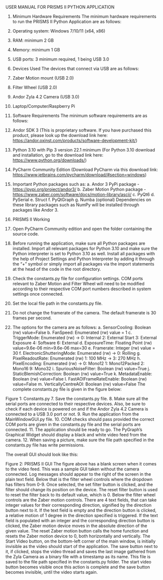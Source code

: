 USER MANUAL FOR PRISMS II PYTHON APPLICATION

1. Minimum Hardware Requirements
The minimum hardware requirements to run the PRISMS II Python Application are as follows:
1.	Operating system: Windows 7/10/11 (x64, x86)
2.	RAM: minimum 2 GB
3.	Memory: minimum 1 GB
4.	USB ports: 3 minimum required, 1 being USB 3.0

2. Devices Used
The devices that connect via USB are as follows: 
1.	Zaber Motion mount (USB 2.0)
2.	Filter Wheel (USB 2.0)
3.	Andor Zyla 4.2 Camera (USB 3.0)
4.	Laptop/Computer/Raspberry Pi

3. Software Requirements
The minimum software requirements are as follows: 
1.	Andor SDK 3 (This is proprietary software. If you have purchased this product, please look up the download link here: https://andor.oxinst.com/products/software-development-kit/)
2.	Python 3.10 with Pip 3 version 22.1 minimum (For Python 3.10 download and installation, go to the download link here: https://www.python.org/downloads/)
3.	PyCharm Community Edition (Download PyCharm via this download link: https://www.jetbrains.com/pycharm/download/#section=windows)
4.	Important Python packages such as: 
a.	Andor 3 PyPi package - https://pypi.org/project/andor3/
b.	Zaber Motion Python package - https://www.zaber.com/software/docs/motion-library/ascii/
c.	PyQt6
d.	PySerial
e.	Struct
f.	PyQtGraph
g.	Numba (optional)
Dependencies on these library packages such as NumPy will be installed through packages like Andor 3. 

4. PRISMS II Working
1.	Open PyCharm Community edition and open the folder containing the source code.
2.	Before running the application, make sure all Python packages are installed. Import all relevant packages for Python 3.10 and make sure the Python interpreter is set to Python 3.10 as well. Install all packages with the help of Project Settings and Python Interpreter by adding it through the “+” symbol or simply import all packages via the import statements at the head of the code in the root directory.
3.	Check the constants.py file for configuration settings. COM ports relevant to Zaber Motion and Filter Wheel will need to be modified according to their respective COM port numbers described in system settings once connected. 
4.	Set the local file path in the constants.py file. 
5.	Do not change the framerate of the camera. The default framerate is 30 frames per second. 
6.	The options for the camera are as follows: 
a.	SensorCooling: Boolean (rw)
value=False
b.	FanSpeed: Enumerated (rw)
value = 1
c.	TriggerMode: Enumerated (rw)
-> 0: Internal
     2: External Start
     3: External Exposure
     4: Software
     6: External
d.	ExposureTime: Floating Point (rw)
value=9.6e-06 min=9.6e-06 max=30
e.	Framerate: Integer (rw)
value = 30
f.	ElectronicShutteringMode: Enumerated (rw)
-> 0: Rolling
g.	PixelReadoutRate: Enumerated (rw)
    1: 100 MHz
-> 3: 270 MHz
h.	PixelEncoding: Enumerated (rw)
-> 0: Mono12
1: Mono12Packed
2: Mono16
9: Mono32
i.	SpuriousNoiseFilter: Boolean (rw)
value=True
j.	StaticBlemishCorrection: Boolean (rw)
value=True
k.	MetadataEnable: Boolean (rw)
value=False
l.	FastAOIFrameRateEnable: Boolean (rw)
value=False
m.	VerticallyCentreAOI: Boolean (rw)
value=False
The complete constants.py file is given in the figure below:
 
Figure 1: Constants.py
7.	Save the constants.py file.
8.	Make sure all the serial ports are connected to their respective devices. Also, be sure to check if each device is powered on and if the Andor Zyla 4.2 Camera is connected to a USB 3.0 port or not. 
9.	Run the application from the MainWindowGUI.py file. 
10.	COM checks should pass provided the correct COM ports are given in the constants.py file and the serial ports are connected. 
11.	The application should be ready to go. The PyGraph’s Graphical Widget should display a black and white video feed from the camera. 
12.	When saving a picture, make sure the file path specified in the constants.py file has write permissions.

The overall GUI should look like this: 
 
Figure 2: PRISMS II GUI
The figure above has a blank screen when it comes to the video feed. This was a sample GUI taken without the camera connected. Log messages should appear to the right of the screen in the plain text field. 
Below that is the filter wheel controls where the dropdown has filters from 0-9. Once selected, the set filter button is clicked, and the filter should change its position on the device. The reset filter button is used to reset the filter back to its default value, which is 0. 
Below the filter wheel controls are the Zaber motion controls. There are 4 text fields, that can take integer values for their corresponding direction, signified by the direction button next to it. If the text field is empty and the direction button is clicked, a relative motion of 1 degree in the direction specified is triggered. If the text field is populated with an integer and the corresponding direction button is clicked, the Zaber motion device moves in the absolute direction of the given value. The reset Zaber motion button calls the home function and resets the Zaber motion device to 0, both horizontally and vertically. 
The Start Video button, on the bottom-left corner of the main window, is initially invisible as the video should start of the application. The save button next to it, if clicked, stops the video thread and saves the last image gathered from the Zyla Camera as a binary file with a timestamp as its name. This file is saved to the file path specified in the constants.py folder. The start video button becomes visible once this action is complete and the save button becomes invisible, until the video starts again. 
